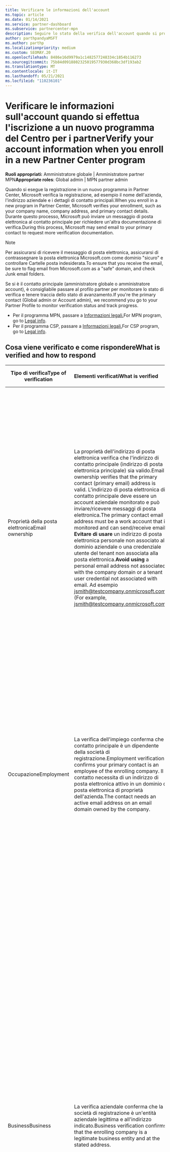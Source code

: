 ```yaml
---
title: Verificare le informazioni dell'account
ms.topic: article
ms.date: 01/14/2021
ms.service: partner-dashboard
ms.subservice: partnercenter-mpn
description: Seguire lo stato della verifica dell'account quando si prova a registrarsi in un nuovo Partner Center programma. Informazioni su come fornire informazioni aggiuntive, se necessario.
author: parthpandyaMSFT
ms.author: parthp
ms.localizationpriority: medium
ms.custom: SEOMAY.20
ms.openlocfilehash: 8486e16d9979a1c1482577248334c1854b116273
ms.sourcegitcommit: 75b84d0918802325019577930d368bc3df193ab2
ms.translationtype: MT
ms.contentlocale: it-IT
ms.lasthandoff: 05/21/2021
ms.locfileid: "110236101"
---
```

# <a name="verify-your-account-information-when-you-enroll-in-a-new-partner-center-program"></a><span data-ttu-id="bcb9c-104">Verificare le informazioni sull'account quando si effettua l'iscrizione a un nuovo programma del Centro per i partner</span><span class="sxs-lookup"><span data-stu-id="bcb9c-104">Verify your account information when you enroll in a new Partner Center program</span></span>

<span data-ttu-id="bcb9c-105">**Ruoli appropriati:** Amministratore globale | Amministratore partner MPN</span><span class="sxs-lookup"><span data-stu-id="bcb9c-105">**Appropriate roles**: Global admin | MPN partner admin</span></span>

<span data-ttu-id="bcb9c-106">Quando si esegue la registrazione in un nuovo programma in Partner Center, Microsoft verifica la registrazione, ad esempio il nome dell'azienda, l'indirizzo aziendale e i dettagli di contatto principali.</span><span class="sxs-lookup"><span data-stu-id="bcb9c-106">When you enroll in a new program in Partner Center, Microsoft verifies your enrollment, such as your company name, company address, and primary contact details.</span></span> <span data-ttu-id="bcb9c-107">Durante questo processo, Microsoft può inviare un messaggio di posta elettronica al contatto principale per richiedere un'altra documentazione di verifica.</span><span class="sxs-lookup"><span data-stu-id="bcb9c-107">During this process, Microsoft may send email to your primary contact to request more verification documentation.</span></span>

>[!NOTE]
><span data-ttu-id="bcb9c-108">Per assicurarsi di ricevere il messaggio di posta elettronica, assicurarsi di contrassegnare la posta elettronica Microsoft.com come dominio "sicuro" e controllare Cartelle posta indesiderata.</span><span class="sxs-lookup"><span data-stu-id="bcb9c-108">To ensure that you receive the email, be sure to flag email from Microsoft.com as a "safe" domain, and check Junk email folders.</span></span>

<span data-ttu-id="bcb9c-109">Se si è il contatto principale (amministratore globale o amministratore account), è consigliabile passare al profilo partner per monitorare lo stato di verifica e tenere traccia dello stato di avanzamento.</span><span class="sxs-lookup"><span data-stu-id="bcb9c-109">If you're the primary contact (Global admin or Account admin), we recommend you go to your Partner Profile to monitor verification status and track progress.</span></span>

- <span data-ttu-id="bcb9c-110">Per il programma MPN, passare a [Informazioni legali.](https://partner.microsoft.com/pcv/accountsettings/connectedpartnerprofile)</span><span class="sxs-lookup"><span data-stu-id="bcb9c-110">For MPN program, go to [Legal info](https://partner.microsoft.com/pcv/accountsettings/connectedpartnerprofile).</span></span>
- <span data-ttu-id="bcb9c-111">Per il programma CSP, passare a [Informazioni legali.](https://partner.microsoft.com/pcv/accountsettings/partnerprofile)</span><span class="sxs-lookup"><span data-stu-id="bcb9c-111">For CSP program, go to [Legal info](https://partner.microsoft.com/pcv/accountsettings/partnerprofile).</span></span>


## <a name="what-is-verified-and-how-to-respond"></a><span data-ttu-id="bcb9c-112">Cosa viene verificato e come rispondere</span><span class="sxs-lookup"><span data-stu-id="bcb9c-112">What is verified and how to respond</span></span>

|<span data-ttu-id="bcb9c-113">**Tipo di verifica**</span><span class="sxs-lookup"><span data-stu-id="bcb9c-113">**Type of verification**</span></span>   |<span data-ttu-id="bcb9c-114">**Elementi verificati**</span><span class="sxs-lookup"><span data-stu-id="bcb9c-114">**What is verified**</span></span>   |<span data-ttu-id="bcb9c-115">**Cosa fare in caso di rifiuto**</span><span class="sxs-lookup"><span data-stu-id="bcb9c-115">**What to do if rejected**</span></span>   |
|----------------------------|:-----------------------------------|:--------------------------------------|
|<span data-ttu-id="bcb9c-116">Proprietà della posta elettronica</span><span class="sxs-lookup"><span data-stu-id="bcb9c-116">Email ownership</span></span>   |<span data-ttu-id="bcb9c-117">La proprietà dell'indirizzo di posta elettronica verifica che l'indirizzo di contatto principale (indirizzo di posta elettronica principale) sia valido.</span><span class="sxs-lookup"><span data-stu-id="bcb9c-117">Email ownership verifies that the primary contact (primary email) address is valid.</span></span> <span data-ttu-id="bcb9c-118">L'indirizzo di posta elettronica di contatto principale deve essere un account aziendale monitorato e può inviare/ricevere messaggi di posta elettronica.</span><span class="sxs-lookup"><span data-stu-id="bcb9c-118">The primary contact email address must be a work account that is monitored and can send/receive email.</span></span> <span data-ttu-id="bcb9c-119">**Evitare di usare** un indirizzo di posta elettronica personale non associato al dominio aziendale o una credenziale utente del tenant non associata alla posta elettronica.</span><span class="sxs-lookup"><span data-stu-id="bcb9c-119">**Avoid using** a personal email address not associated with the company domain or a tenant user credential not associated with email.</span></span> <span data-ttu-id="bcb9c-120">Ad esempio jsmith@testcompany.onmicrosoft.com.</span><span class="sxs-lookup"><span data-stu-id="bcb9c-120">(For example, jsmith@testcompany.onmicrosoft.com).</span></span>  |<span data-ttu-id="bcb9c-121">Se non si riceve il messaggio di posta elettronica di verifica della proprietà del messaggio di posta elettronica entro un giorno lavorativo, è possibile richiedere di nuovo l'invio del messaggio di posta elettronica.</span><span class="sxs-lookup"><span data-stu-id="bcb9c-121">If you don't receive the email ownership verification email message within one business day, you can request the email is sent again.</span></span> <span data-ttu-id="bcb9c-122">Passare alla pagina del profilo per [MPN o](https://partner.microsoft.com/pcv/accountsettings/connectedpartnerprofile) [CSP](https://partner.microsoft.com/pcv/accountsettings/partnerprofile) e selezionare **Invia di nuovo l'indirizzo di posta elettronica di verifica.**</span><span class="sxs-lookup"><span data-stu-id="bcb9c-122">Go to your profile page for [MPN](https://partner.microsoft.com/pcv/accountsettings/connectedpartnerprofile) or [CSP](https://partner.microsoft.com/pcv/accountsettings/partnerprofile) and select **Resend verification email**.</span></span> <span data-ttu-id="bcb9c-123">Assicurarsi di contrassegnare la posta elettronica Microsoft.com come dominio "sicuro" e controllare Cartelle posta indesiderata.</span><span class="sxs-lookup"><span data-stu-id="bcb9c-123">Be sure to flag email from Microsoft.com as a "safe" domain, and check Junk email folders.</span></span> <span data-ttu-id="bcb9c-124">Per ulteriore assistenza, [creare un ticket di supporto](https://partner.microsoft.com/dashboard/support/csp/servicerequests/create?stage=2&topicid=b818ac05-8091-44a0-f9b4-6bb008a1ef54).</span><span class="sxs-lookup"><span data-stu-id="bcb9c-124">For further assistance, [create a support ticket](https://partner.microsoft.com/dashboard/support/csp/servicerequests/create?stage=2&topicid=b818ac05-8091-44a0-f9b4-6bb008a1ef54).</span></span>|
|<span data-ttu-id="bcb9c-125">Occupazione</span><span class="sxs-lookup"><span data-stu-id="bcb9c-125">Employment</span></span> |<span data-ttu-id="bcb9c-126">La verifica dell'impiego conferma che il contatto principale è un dipendente della società di registrazione.</span><span class="sxs-lookup"><span data-stu-id="bcb9c-126">Employment verification confirms your primary contact is an employee of the enrolling company.</span></span> <span data-ttu-id="bcb9c-127">Il contatto necessita di un indirizzo di posta elettronica attivo in un dominio di posta elettronica di proprietà dell'azienda.</span><span class="sxs-lookup"><span data-stu-id="bcb9c-127">The contact needs an active email address on an email domain owned by the company.</span></span>|<span data-ttu-id="bcb9c-128">Se la verifica dell'impiego viene rifiutata, il contatto principale (in genere l'amministratore globale o dell'account) dovrà fornire la documentazione che conferma che il dominio di posta elettronica del contatto è di proprietà del datore di lavoro.</span><span class="sxs-lookup"><span data-stu-id="bcb9c-128">If employment verification is rejected, the primary contact (normally your Global or Account Admin) will need to provide documentation confirming the contact's email domain is under the ownership of their employer.</span></span> <span data-ttu-id="bcb9c-129">Per ulteriore assistenza, [creare un ticket di supporto](https://partner.microsoft.com/dashboard/support/csp/servicerequests/create?stage=2&topicid=c34a5c81-a111-476d-11a4-81c808c37a6b).</span><span class="sxs-lookup"><span data-stu-id="bcb9c-129">For further assistance, [create a support ticket](https://partner.microsoft.com/dashboard/support/csp/servicerequests/create?stage=2&topicid=c34a5c81-a111-476d-11a4-81c808c37a6b).</span></span>|
|<span data-ttu-id="bcb9c-130">Business</span><span class="sxs-lookup"><span data-stu-id="bcb9c-130">Business</span></span>   | <span data-ttu-id="bcb9c-131">La verifica aziendale conferma che la società di registrazione è un'entità aziendale legittima e all'indirizzo indicato.</span><span class="sxs-lookup"><span data-stu-id="bcb9c-131">Business verification confirms that the enrolling company is a legitimate business entity and at the stated address.</span></span>|<span data-ttu-id="bcb9c-132">Verificare che il nome e l'indirizzo della società nel [profilo di business](https://partner.microsoft.com/pcv/accountsettings/connectedpartnerprofile) legale siano senza errori di ortografia e abbreviazioni.</span><span class="sxs-lookup"><span data-stu-id="bcb9c-132">Confirm that the company name and address in your [Legal business profile](https://partner.microsoft.com/pcv/accountsettings/connectedpartnerprofile) are free of spelling errors and abbreviations.</span></span> <span data-ttu-id="bcb9c-133">Devono corrispondere esattamente ai record di registrazione aziendale formali dell'azienda.</span><span class="sxs-lookup"><span data-stu-id="bcb9c-133">They must match your formal company business registration records exactly.</span></span> <span data-ttu-id="bcb9c-134">Microsoft chiederà al contatto principale (in genere l'amministratore globale o dell'account) di fornire la documentazione ufficiale.</span><span class="sxs-lookup"><span data-stu-id="bcb9c-134">Microsoft will ask the primary contact (normally your Global or Account admin) to provide official documentation.</span></span> <span data-ttu-id="bcb9c-135">La documentazione può essere un certificato di registrazione aziendale o fiscale o una ricevuta dal paese di origine o dalla città.</span><span class="sxs-lookup"><span data-stu-id="bcb9c-135">Documentation could be a business registration or tax registration certificate or receipt from the company's home country or municipality.</span></span> <span data-ttu-id="bcb9c-136">Microsoft usa questa documentazione per verificare che la società sia autorizzata a eseguire attività commerciali con tale nome di entità specifico e si trovi all'indirizzo fornito.</span><span class="sxs-lookup"><span data-stu-id="bcb9c-136">Microsoft uses this documentation to validate that the company is authorized to do business under that specific entity name and is located at the address provided.</span></span> <span data-ttu-id="bcb9c-137">Per ulteriore assistenza, [creare un ticket di supporto](https://partner.microsoft.com/dashboard/support/csp/servicerequests/create?stage=2&topicid=52ac28f3-d58f-99d9-9846-3df5a6477c54).</span><span class="sxs-lookup"><span data-stu-id="bcb9c-137">For further assistance, [create a support ticket](https://partner.microsoft.com/dashboard/support/csp/servicerequests/create?stage=2&topicid=52ac28f3-d58f-99d9-9846-3df5a6477c54).</span></span>|

> [!NOTE]
> <span data-ttu-id="bcb9c-138">Informazioni su come aggiornare il [profilo di business legale (indirizzo).](update-your-partner-profile.md)</span><span class="sxs-lookup"><span data-stu-id="bcb9c-138">Learn how to update your [Legal Business Profile (address)](update-your-partner-profile.md).</span></span>

## <a name="after-verification"></a><span data-ttu-id="bcb9c-139">Dopo la verifica</span><span class="sxs-lookup"><span data-stu-id="bcb9c-139">After verification</span></span>

<span data-ttu-id="bcb9c-140">Al termine della verifica, lo stato di verifica nel profilo cambierà da "in sospeso" a "autorizzato" e i passaggi del processo con stato visualizzato in tale pagina scompariranno.</span><span class="sxs-lookup"><span data-stu-id="bcb9c-140">Once verification is complete, the verification status on your profile will change from "pending" to "authorized," and the process steps with status displayed on that page will disappear.</span></span> <span data-ttu-id="bcb9c-141">Il contatto principale riceverà un messaggio di posta elettronica da Microsoft entro pochi giorni lavorativi.</span><span class="sxs-lookup"><span data-stu-id="bcb9c-141">The primary contact will receive an email from Microsoft within a few business days.</span></span> 

<span data-ttu-id="bcb9c-142">Dopo aver effettuato l'accesso al profilo, se viene visualizzato **Azioni in sospeso**, completare le modifiche necessarie come indicato di seguito:</span><span class="sxs-lookup"><span data-stu-id="bcb9c-142">After signing into your profile, if you see **Pending actions**, complete the necessary changes as follows:</span></span>

- <span data-ttu-id="bcb9c-143">Per il programma MPN, passare alla [pagina Note](https://partner.microsoft.com/pcv/accountsettings/connectedpartnerprofile) legali.</span><span class="sxs-lookup"><span data-stu-id="bcb9c-143">For the MPN program, go to the [Legal info](https://partner.microsoft.com/pcv/accountsettings/connectedpartnerprofile) page.</span></span>  
- <span data-ttu-id="bcb9c-144">Per il programma CSP, passare alla [pagina Note](https://partner.microsoft.com/pcv/accountsettings/partnerprofile) legali.</span><span class="sxs-lookup"><span data-stu-id="bcb9c-144">For the CSP program, go to the [Legal info](https://partner.microsoft.com/pcv/accountsettings/partnerprofile) page.</span></span>

<span data-ttu-id="bcb9c-145">Se è necessaria assistenza per completare questi passaggi in Partner Center, è possibile contattare il team di supporto partner aprendo un ticket nella sezione Supporto di Partner Center.</span><span class="sxs-lookup"><span data-stu-id="bcb9c-145">If you need assistance completing these steps in Partner Center, you can contact the partner support team by opening a ticket in the Support section of Partner Center.</span></span> <span data-ttu-id="bcb9c-146">A tale scopo, passare a [Guida e supporto tecnico.](https://partner.microsoft.com/dashboard/support/servicerequests/create?stage=2&topicid=21655de7-7dbb-4927-33a2-f60f45feadf3)</span><span class="sxs-lookup"><span data-stu-id="bcb9c-146">To do this, go to [Help and support](https://partner.microsoft.com/dashboard/support/servicerequests/create?stage=2&topicid=21655de7-7dbb-4927-33a2-f60f45feadf3).</span></span>
